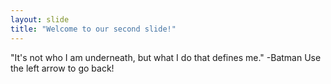 ```yaml
---
layout: slide
title: "Welcome to our second slide!"
---
```

"It's not who I am underneath, but what I do that defines me." -Batman
Use the left arrow to go back!
